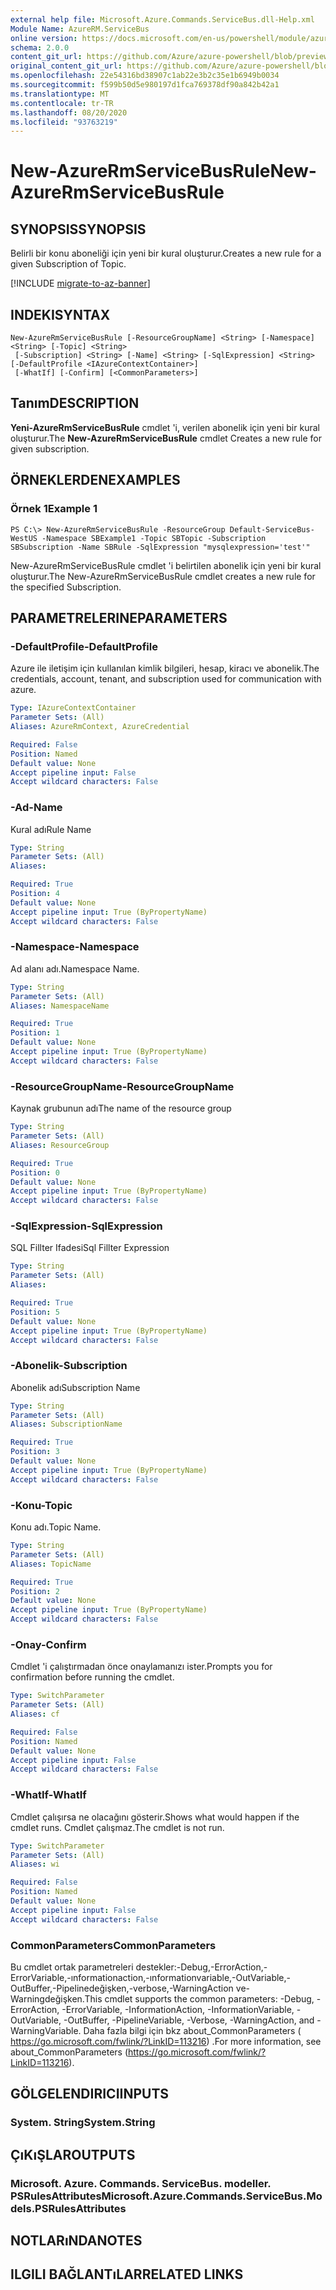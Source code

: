 ```yaml
---
external help file: Microsoft.Azure.Commands.ServiceBus.dll-Help.xml
Module Name: AzureRM.ServiceBus
online version: https://docs.microsoft.com/en-us/powershell/module/azurerm.servicebus/new-azurermservicebusrule
schema: 2.0.0
content_git_url: https://github.com/Azure/azure-powershell/blob/preview/src/ResourceManager/ServiceBus/Commands.ServiceBus/help/New-AzureRmServiceBusRule.md
original_content_git_url: https://github.com/Azure/azure-powershell/blob/preview/src/ResourceManager/ServiceBus/Commands.ServiceBus/help/New-AzureRmServiceBusRule.md
ms.openlocfilehash: 22e54316bd38907c1ab22e3b2c35e1b6949b0034
ms.sourcegitcommit: f599b50d5e980197d1fca769378df90a842b42a1
ms.translationtype: MT
ms.contentlocale: tr-TR
ms.lasthandoff: 08/20/2020
ms.locfileid: "93763219"
---
```

# <span data-ttu-id="b5d6c-101">New-AzureRmServiceBusRule</span><span class="sxs-lookup"><span data-stu-id="b5d6c-101">New-AzureRmServiceBusRule</span></span>

## <span data-ttu-id="b5d6c-102">SYNOPSIS</span><span class="sxs-lookup"><span data-stu-id="b5d6c-102">SYNOPSIS</span></span>
<span data-ttu-id="b5d6c-103">Belirli bir konu aboneliği için yeni bir kural oluşturur.</span><span class="sxs-lookup"><span data-stu-id="b5d6c-103">Creates a new rule for a given Subscription of Topic.</span></span> 

[!INCLUDE [migrate-to-az-banner](../../includes/migrate-to-az-banner.md)]

## <span data-ttu-id="b5d6c-104">INDEKI</span><span class="sxs-lookup"><span data-stu-id="b5d6c-104">SYNTAX</span></span>

```
New-AzureRmServiceBusRule [-ResourceGroupName] <String> [-Namespace] <String> [-Topic] <String>
 [-Subscription] <String> [-Name] <String> [-SqlExpression] <String> [-DefaultProfile <IAzureContextContainer>]
 [-WhatIf] [-Confirm] [<CommonParameters>]
```

## <span data-ttu-id="b5d6c-105">Tanım</span><span class="sxs-lookup"><span data-stu-id="b5d6c-105">DESCRIPTION</span></span>
<span data-ttu-id="b5d6c-106">**Yeni-AzureRmServiceBusRule** cmdlet 'i, verilen abonelik için yeni bir kural oluşturur.</span><span class="sxs-lookup"><span data-stu-id="b5d6c-106">The **New-AzureRmServiceBusRule** cmdlet Creates a new rule for given subscription.</span></span>

## <span data-ttu-id="b5d6c-107">ÖRNEKLERDEN</span><span class="sxs-lookup"><span data-stu-id="b5d6c-107">EXAMPLES</span></span>

### <span data-ttu-id="b5d6c-108">Örnek 1</span><span class="sxs-lookup"><span data-stu-id="b5d6c-108">Example 1</span></span>
```
PS C:\> New-AzureRmServiceBusRule -ResourceGroup Default-ServiceBus-WestUS -Namespace SBExample1 -Topic SBTopic -Subscription SBSubscription -Name SBRule -SqlExpression "mysqlexpression='test'"
```

<span data-ttu-id="b5d6c-109">New-AzureRmServiceBusRule cmdlet 'i belirtilen abonelik için yeni bir kural oluşturur.</span><span class="sxs-lookup"><span data-stu-id="b5d6c-109">The New-AzureRmServiceBusRule cmdlet creates a new rule for the specified Subscription.</span></span>

## <span data-ttu-id="b5d6c-110">PARAMETRELERINE</span><span class="sxs-lookup"><span data-stu-id="b5d6c-110">PARAMETERS</span></span>

### <span data-ttu-id="b5d6c-111">-DefaultProfile</span><span class="sxs-lookup"><span data-stu-id="b5d6c-111">-DefaultProfile</span></span>
<span data-ttu-id="b5d6c-112">Azure ile iletişim için kullanılan kimlik bilgileri, hesap, kiracı ve abonelik.</span><span class="sxs-lookup"><span data-stu-id="b5d6c-112">The credentials, account, tenant, and subscription used for communication with azure.</span></span>

```yaml
Type: IAzureContextContainer
Parameter Sets: (All)
Aliases: AzureRmContext, AzureCredential

Required: False
Position: Named
Default value: None
Accept pipeline input: False
Accept wildcard characters: False
```

### <span data-ttu-id="b5d6c-113">-Ad</span><span class="sxs-lookup"><span data-stu-id="b5d6c-113">-Name</span></span>
<span data-ttu-id="b5d6c-114">Kural adı</span><span class="sxs-lookup"><span data-stu-id="b5d6c-114">Rule Name</span></span>

```yaml
Type: String
Parameter Sets: (All)
Aliases: 

Required: True
Position: 4
Default value: None
Accept pipeline input: True (ByPropertyName)
Accept wildcard characters: False
```

### <span data-ttu-id="b5d6c-115">-Namespace</span><span class="sxs-lookup"><span data-stu-id="b5d6c-115">-Namespace</span></span>
<span data-ttu-id="b5d6c-116">Ad alanı adı.</span><span class="sxs-lookup"><span data-stu-id="b5d6c-116">Namespace Name.</span></span>

```yaml
Type: String
Parameter Sets: (All)
Aliases: NamespaceName

Required: True
Position: 1
Default value: None
Accept pipeline input: True (ByPropertyName)
Accept wildcard characters: False
```

### <span data-ttu-id="b5d6c-117">-ResourceGroupName</span><span class="sxs-lookup"><span data-stu-id="b5d6c-117">-ResourceGroupName</span></span>
<span data-ttu-id="b5d6c-118">Kaynak grubunun adı</span><span class="sxs-lookup"><span data-stu-id="b5d6c-118">The name of the resource group</span></span>

```yaml
Type: String
Parameter Sets: (All)
Aliases: ResourceGroup

Required: True
Position: 0
Default value: None
Accept pipeline input: True (ByPropertyName)
Accept wildcard characters: False
```

### <span data-ttu-id="b5d6c-119">-SqlExpression</span><span class="sxs-lookup"><span data-stu-id="b5d6c-119">-SqlExpression</span></span>
<span data-ttu-id="b5d6c-120">SQL Fillter Ifadesi</span><span class="sxs-lookup"><span data-stu-id="b5d6c-120">Sql Fillter Expression</span></span>

```yaml
Type: String
Parameter Sets: (All)
Aliases: 

Required: True
Position: 5
Default value: None
Accept pipeline input: True (ByPropertyName)
Accept wildcard characters: False
```

### <span data-ttu-id="b5d6c-121">-Abonelik</span><span class="sxs-lookup"><span data-stu-id="b5d6c-121">-Subscription</span></span>
<span data-ttu-id="b5d6c-122">Abonelik adı</span><span class="sxs-lookup"><span data-stu-id="b5d6c-122">Subscription Name</span></span>

```yaml
Type: String
Parameter Sets: (All)
Aliases: SubscriptionName

Required: True
Position: 3
Default value: None
Accept pipeline input: True (ByPropertyName)
Accept wildcard characters: False
```

### <span data-ttu-id="b5d6c-123">-Konu</span><span class="sxs-lookup"><span data-stu-id="b5d6c-123">-Topic</span></span>
<span data-ttu-id="b5d6c-124">Konu adı.</span><span class="sxs-lookup"><span data-stu-id="b5d6c-124">Topic Name.</span></span>

```yaml
Type: String
Parameter Sets: (All)
Aliases: TopicName

Required: True
Position: 2
Default value: None
Accept pipeline input: True (ByPropertyName)
Accept wildcard characters: False
```

### <span data-ttu-id="b5d6c-125">-Onay</span><span class="sxs-lookup"><span data-stu-id="b5d6c-125">-Confirm</span></span>
<span data-ttu-id="b5d6c-126">Cmdlet 'i çalıştırmadan önce onaylamanızı ister.</span><span class="sxs-lookup"><span data-stu-id="b5d6c-126">Prompts you for confirmation before running the cmdlet.</span></span>

```yaml
Type: SwitchParameter
Parameter Sets: (All)
Aliases: cf

Required: False
Position: Named
Default value: None
Accept pipeline input: False
Accept wildcard characters: False
```

### <span data-ttu-id="b5d6c-127">-WhatIf</span><span class="sxs-lookup"><span data-stu-id="b5d6c-127">-WhatIf</span></span>
<span data-ttu-id="b5d6c-128">Cmdlet çalışırsa ne olacağını gösterir.</span><span class="sxs-lookup"><span data-stu-id="b5d6c-128">Shows what would happen if the cmdlet runs.</span></span>
<span data-ttu-id="b5d6c-129">Cmdlet çalışmaz.</span><span class="sxs-lookup"><span data-stu-id="b5d6c-129">The cmdlet is not run.</span></span>

```yaml
Type: SwitchParameter
Parameter Sets: (All)
Aliases: wi

Required: False
Position: Named
Default value: None
Accept pipeline input: False
Accept wildcard characters: False
```

### <span data-ttu-id="b5d6c-130">CommonParameters</span><span class="sxs-lookup"><span data-stu-id="b5d6c-130">CommonParameters</span></span>
<span data-ttu-id="b5d6c-131">Bu cmdlet ortak parametreleri destekler:-Debug,-ErrorAction,-ErrorVariable,-ınformationaction,-ınformationvariable,-OutVariable,-OutBuffer,-Pipelinedeğişken,-verbose,-WarningAction ve-Warningdeğişken.</span><span class="sxs-lookup"><span data-stu-id="b5d6c-131">This cmdlet supports the common parameters: -Debug, -ErrorAction, -ErrorVariable, -InformationAction, -InformationVariable, -OutVariable, -OutBuffer, -PipelineVariable, -Verbose, -WarningAction, and -WarningVariable.</span></span> <span data-ttu-id="b5d6c-132">Daha fazla bilgi için bkz about_CommonParameters ( https://go.microsoft.com/fwlink/?LinkID=113216) .</span><span class="sxs-lookup"><span data-stu-id="b5d6c-132">For more information, see about_CommonParameters (https://go.microsoft.com/fwlink/?LinkID=113216).</span></span>

## <span data-ttu-id="b5d6c-133">GÖLGELENDIRICI</span><span class="sxs-lookup"><span data-stu-id="b5d6c-133">INPUTS</span></span>

### <span data-ttu-id="b5d6c-134">System. String</span><span class="sxs-lookup"><span data-stu-id="b5d6c-134">System.String</span></span>

## <span data-ttu-id="b5d6c-135">ÇıKıŞLAR</span><span class="sxs-lookup"><span data-stu-id="b5d6c-135">OUTPUTS</span></span>

### <span data-ttu-id="b5d6c-136">Microsoft. Azure. Commands. ServiceBus. modeller. PSRulesAttributes</span><span class="sxs-lookup"><span data-stu-id="b5d6c-136">Microsoft.Azure.Commands.ServiceBus.Models.PSRulesAttributes</span></span>

## <span data-ttu-id="b5d6c-137">NOTLARıNDA</span><span class="sxs-lookup"><span data-stu-id="b5d6c-137">NOTES</span></span>

## <span data-ttu-id="b5d6c-138">ILGILI BAĞLANTıLAR</span><span class="sxs-lookup"><span data-stu-id="b5d6c-138">RELATED LINKS</span></span>

